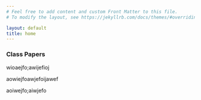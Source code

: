 ```yaml
---
# Feel free to add content and custom Front Matter to this file.
# To modify the layout, see https://jekyllrb.com/docs/themes/#overriding-theme-defaults

layout: default
title: home
---
```


### Class Papers
wioaejfo;awijefioj

aowiejfoawjefoijawef

aoiwejfo;aiwjefo


